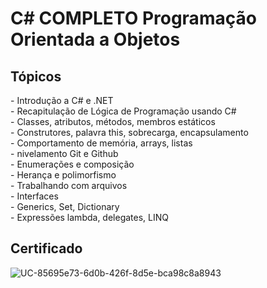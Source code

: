 # C# COMPLETO Programação Orientada a Objetos


## Tópicos 

<p> - Introdução a C# e .NET <br> - Recapitulação de Lógica de Programação usando C#  <br> - Classes, atributos, métodos, membros estáticos <br> - Construtores, palavra this, sobrecarga, encapsulamento <br> - Comportamento de memória, arrays, listas <br> - nivelamento Git e Github <br> - Enumerações e composição <br> - Herança e polimorfismo <br> - Trabalhando com arquivos <br> - Interfaces <br> - Generics, Set, Dictionary <br> - Expressões lambda, delegates, LINQ</p>


## Certificado


![UC-85695e73-6d0b-426f-8d5e-bca98c8a8943](https://github.com/PatrickSouza27/Csharp-UdemyCourse-Udemy/assets/77933748/011874a8-87e8-4e85-a96f-07e74d33663a)
